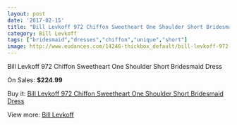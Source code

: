 ```yaml
---
layout: post
date: '2017-02-15'
title: "Bill Levkoff 972 Chiffon Sweetheart One Shoulder Short Bridesmaid Dress"
category: Bill Levkoff
tags: ["bridesmaid","dresses","chiffon","unique","short"]
image: http://www.eudances.com/14246-thickbox_default/bill-levkoff-972-chiffon-sweetheart-one-shoulder-short-bridesmaid-dress.jpg
---
```

Bill Levkoff 972 Chiffon Sweetheart One Shoulder Short Bridesmaid Dress

On Sales: **$224.99**
<a href="https://www.eudances.com/en/bill-levkoff/4278-bill-levkoff-972-chiffon-sweetheart-one-shoulder-short-bridesmaid-dress.html"><amp-img layout="responsive" width="600" height="600" src="//www.eudances.com/14246-thickbox_default/bill-levkoff-972-chiffon-sweetheart-one-shoulder-short-bridesmaid-dress.jpg" alt="Bill Levkoff 972 Chiffon Sweetheart One Shoulder Short Bridesmaid Dress 0" /></a>
<a href="https://www.eudances.com/en/bill-levkoff/4278-bill-levkoff-972-chiffon-sweetheart-one-shoulder-short-bridesmaid-dress.html"><amp-img layout="responsive" width="600" height="600" src="//www.eudances.com/14249-thickbox_default/bill-levkoff-972-chiffon-sweetheart-one-shoulder-short-bridesmaid-dress.jpg" alt="Bill Levkoff 972 Chiffon Sweetheart One Shoulder Short Bridesmaid Dress 1" /></a>
<a href="https://www.eudances.com/en/bill-levkoff/4278-bill-levkoff-972-chiffon-sweetheart-one-shoulder-short-bridesmaid-dress.html"><amp-img layout="responsive" width="600" height="600" src="//www.eudances.com/14248-thickbox_default/bill-levkoff-972-chiffon-sweetheart-one-shoulder-short-bridesmaid-dress.jpg" alt="Bill Levkoff 972 Chiffon Sweetheart One Shoulder Short Bridesmaid Dress 2" /></a>
<a href="https://www.eudances.com/en/bill-levkoff/4278-bill-levkoff-972-chiffon-sweetheart-one-shoulder-short-bridesmaid-dress.html"><amp-img layout="responsive" width="600" height="600" src="//www.eudances.com/14247-thickbox_default/bill-levkoff-972-chiffon-sweetheart-one-shoulder-short-bridesmaid-dress.jpg" alt="Bill Levkoff 972 Chiffon Sweetheart One Shoulder Short Bridesmaid Dress 3" /></a>

Buy it: [Bill Levkoff 972 Chiffon Sweetheart One Shoulder Short Bridesmaid Dress](https://www.eudances.com/en/bill-levkoff/4278-bill-levkoff-972-chiffon-sweetheart-one-shoulder-short-bridesmaid-dress.html "Bill Levkoff 972 Chiffon Sweetheart One Shoulder Short Bridesmaid Dress")

View more: [Bill Levkoff](https://www.eudances.com/en/57-bill-levkoff "Bill Levkoff")